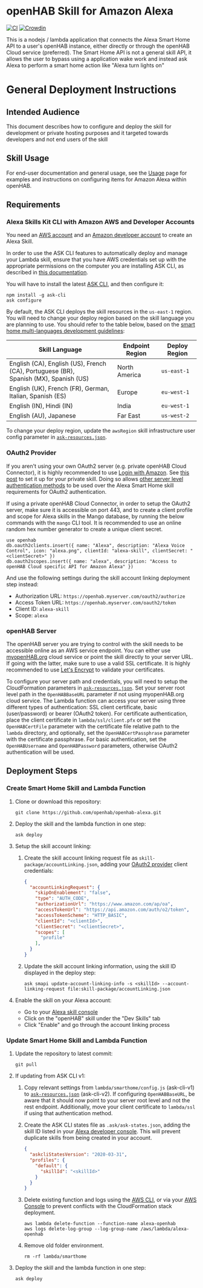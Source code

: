 # openHAB Skill for Amazon Alexa

[![CI](https://github.com/openhab/openhab-alexa/actions/workflows/ci.yml/badge.svg)](https://github.com/openhab/openhab-alexa/actions/workflows/ci.yml)
[![Crowdin](https://badges.crowdin.net/openhab-alexa/localized.svg)](https://crowdin.com/project/openhab-alexa)

This is a nodejs / lambda application that connects the Alexa Smart Home API to a user's openHAB instance, either directly or through the openHAB Cloud service (preferred).  The Smart Home API is not a general skill API, it allows the user to bypass using a application wake work and instead ask Alexa to perform a smart home action like "Alexa turn lights on"

# General Deployment Instructions

## Intended Audience

This document describes how to configure and deploy the skill for development or private hosting purposes and it targeted towards developers and not end users of the skill

## Skill Usage

For end-user documentation and general usage, see the [Usage](USAGE.md) page for examples and instructions on configuring items for Amazon Alexa within openHAB.

## Requirements

### Alexa Skills Kit CLI with Amazon AWS and Developer Accounts

You need an [AWS account](https://aws.amazon.com) and an [Amazon developer account](https://developer.amazon.com) to create an Alexa Skill.

In order to use the ASK CLI features to automatically deploy and manage your Lambda skill, ensure that you have AWS credentials set up with the appropriate permissions on the computer you are installing ASK CLI, as described in [this documentation](https://developer.amazon.com/docs/smapi/manage-credentials-with-ask-cli.html).

You will have to install the latest [ASK CLI](https://developer.amazon.com/docs/smapi/quick-start-alexa-skills-kit-command-line-interface.html), and then configure it:

```shell
npm install -g ask-cli
ask configure
```

By default, the ASK CLI deploys the skill resources in the `us-east-1` region. You will need to change your deploy region based on the skill language you are planning to use. You should refer to the table below, based on the [smart home multi-languages development guidelines](https://developer.amazon.com/docs/smarthome/develop-smart-home-skills-in-multiple-languages.html#deploy):

| Skill Language | Endpoint Region | Deploy Region |
| -------------- | --------------- | ------------- |
| English (CA), English (US), French (CA), Portuguese (BR),<br>Spanish (MX), Spanish (US) | North America | `us-east-1` |
| English (UK), French (FR), German, Italian, Spanish (ES) | Europe | `eu-west-1` |
| English (IN), Hindi (IN) | India | `eu-west-1` |
| English (AU), Japanese | Far East | `us-west-2` |

To change your deploy region, update the `awsRegion` skill infrastructure user config parameter in [`ask-resources.json`](ask-resources.json).

### OAuth2 Provider

If you aren't using your own OAuth2 server (e.g. private openHAB Cloud Connector), it is highly recommended to use [Login with Amazon](https://developer.amazon.com/loginwithamazon/console/site/lwa/overview.html). See [this post](https://developer.amazon.com/public/community/post/Tx3CX1ETRZZ2NPC/Alexa-Account-Linking-5-Steps-to-Seamlessly-Link-Your-Alexa-Skill-with-Login-wit) to set it up for your private skill. Doing so allows [other server level authentication methods](#openhab-server) to be used over the Alexa Smart Home skill requirements for OAuth2 authentication.

If using a private openHAB Cloud Connector, in order to setup the OAuth2 server, make sure it is accessible on port 443, and to create a client profile and scope for Alexa skills in the Mango database, by running the below commands with the `mango` CLI tool. It is recommended to use an online random hex number generator to create a unique client secret.

```shell
use openhab
db.oauth2clients.insert({ name: "Alexa", description: "Alexa Voice Control", icon: "alexa.png", clientId: "alexa-skill", clientSecret: "<clientSecret>" })
db.oauth2scopes.insert({ name: "alexa", description: "Access to openHAB Cloud specific API for Amazon Alexa" })
```

And use the following settings during the skill account linking deployment step instead:

* Authorization URL: `https://openhab.myserver.com/oauth2/authorize`
* Access Token URL: `https://openhab.myserver.com/oauth2/token`
* Client ID: `alexa-skill`
* Scope: `alexa`

### openHAB Server

The openHAB server you are trying to control with the skill needs to be accessible online as an AWS service endpoint. You can either use [myopenHAB.org](http://myopenHAB.org) cloud service or point the skill directly to your server URL. If going with the latter, make sure to use a valid SSL certificate. It is highly recommended to use [Let's Encrypt](https://letsencrypt.org) to validate your certificates.

To configure your server path and credentials, you will need to setup the CloudFormation parameters in [`ask-resources.json`](ask-resources.json). Set your server root level path in the `OpenHABBaseURL` parameter if not using myopenHAB.org cloud service. The Lambda function can access your server using three different types of authentication: SSL client certificate, basic (user/password) or bearer (OAuth2 token). For certificate authentication, place the client certificate in `lambda/ssl/client.pfx` or set the `OpenHABCertFile` parameter with the certificate file relative path to the `lambda` directory, and optionally, set the `OpenHABCertPassphrase` parameter with the certificate passphrase. For basic authentication, set the `OpenHABUsername` and `OpenHABPassword` parameters, otherwise OAuth2 authentication will be used.

## Deployment Steps

### Create Smart Home Skill and Lambda Function

1. Clone or download this repository:

    ```shell
    git clone https://github.com/openhab/openhab-alexa.git
    ```

2. Deploy the skill and the lambda function in one step:

    ```shell
    ask deploy
    ```

3. Setup the skill account linking:
    1. Create the skill account linking request file as `skill-package/accountLinking.json`, adding your [OAuth2 provider](#oauth2-provider) client credentials:

        ```json
        {
          "accountLinkingRequest": {
            "skipOnEnablement": "false",
            "type": "AUTH_CODE",
            "authorizationUrl": "https://www.amazon.com/ap/oa",
            "accessTokenUrl": "https://api.amazon.com/auth/o2/token",
            "accessTokenScheme": "HTTP_BASIC",
            "clientId": "<clientId>",
            "clientSecret": "<clientSecret>",
            "scopes": [
              "profile"
            ],
          }
        }
        ```

    2. Update the skill account linking information, using the skill ID displayed in the deploy step:

        ```shell
        ask smapi update-account-linking-info -s <skillId> --account-linking-request file:skill-package/accountLinking.json
        ```

4. Enable the skill on your Alexa account:
    * Go to your [Alexa skill console](https://alexa.amazon.com/spa/index.html#skills/your-skills/?ref-suffix=ysa_gw)
    * Click on the "openHAB" skill under the "Dev Skills" tab
    * Click "Enable" and go through the account linking process

### Update Smart Home Skill and Lambda Function

1. Update the repository to latest commit:

    ```shell
    git pull
    ```

2. If updating from ASK CLI v1:
    1. Copy relevant settings from `lambda/smarthome/config.js` (ask-cli-v1) to [`ask-resources.json`](ask-resources.json) (ask-cli-v2). If configuring `OpenHABBaseURL`, be aware that it should now point to your server root level and not the rest endpoint. Additionally, move your client certificate to `lambda/ssl` if using that authentication method.

    2. Create the ASK CLI states file as `.ask/ask-states.json`, adding the skill ID listed in your [Alexa developer console](https://developer.amazon.com/alexa/console/ask). This will prevent duplicate skills from being created in your account.

        ```json
        {
          "askcliStatesVersion": "2020-03-31",
          "profiles": {
            "default": {
              "skillId": "<skillId>"
            }
          }
        }
        ```

    3. Delete existing function and logs using the [AWS CLI](https://docs.aws.amazon.com/cli/latest/userguide/install-cliv2.html), or via your [AWS Console](https://console.aws.amazon.com) to prevent conflicts with the CloudFormation stack deployment.

        ```shell
        aws lambda delete-function --function-name alexa-openhab
        aws logs delete-log-group --log-group-name /aws/lambda/alexa-openhab
        ```

    4. Remove old folder environment.

        ```shell
        rm -rf lambda/smarthome
        ```

3. Deploy the skill and the lambda function in one step:

    ```shell
    ask deploy
    ```
